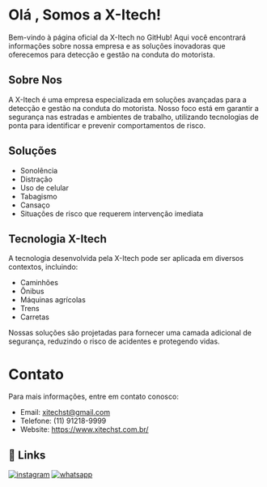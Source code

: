
# Olá , Somos a X-Itech!

Bem-vindo à página oficial da X-Itech no GitHub! Aqui você encontrará informações sobre nossa empresa e as soluções inovadoras que oferecemos para detecção e gestão na conduta do motorista.

## Sobre Nos

A X-Itech é uma empresa especializada em soluções avançadas para a detecção e gestão na conduta do motorista. Nosso foco está em garantir a segurança nas estradas e ambientes de trabalho, utilizando tecnologias de ponta para identificar e prevenir comportamentos de risco.

## Soluções

- Sonolência
- Distração
- Uso de celular
- Tabagismo
- Cansaço
- Situações de risco que requerem intervenção imediata

## Tecnologia X-Itech

A tecnologia desenvolvida pela X-Itech pode ser aplicada em diversos contextos, incluindo:

- Caminhões
- Ônibus
- Máquinas agrícolas
- Trens
- Carretas 


Nossas soluções são projetadas para fornecer uma camada adicional de segurança, reduzindo o risco de acidentes e protegendo vidas.

# Contato

Para mais informações, entre em contato conosco:

- Email: xitechst@gmail.com
- Telefone: (11) 91218-9999
- Website: https://www.xitechst.com.br/

## 🔗 Links
[![instagram](https://img.icons8.com/fluency/48/instagram-new.png)](https://www.instagram.com/xitechst/)
[![whatsapp](https://img.icons8.com/color/48/whatsapp--v1.png)](https://bit.ly/3wVtGaV)

